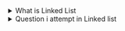 <details>
<summary>What is Linked List</summary>
<h4>A linked list is a linear data structure that consists of a series of nodes connected by references in Java. Each node contains data and a reference to the next node in the list.</h4>
<img width=full height="350vh" src="https://blogger.googleusercontent.com/img/b/R29vZ2xl/AVvXsEgK-8xjAUjLM0Xx-vHAXeYCEIUS9mwyoL0nidVGJLdmb_x5tI-2wE-K4ONNuEkRujxUviSeEd3lNxZtJzS5_ruq_xp7sMpfZh6M5m50cDJE-QLF0oOJR_ntd--1E2kHwTsUA8ub0RpXyaqlAPawaIGh_SLGqrCDPJn-VTU5WughA0Ptg3MiTl6RZLD5/w1200-h630-p-k-no-nu/singly%20linked%20list%20find%20nth%20node%20from%20last%20educative.png"> </img>
</details>

<details>
<summary>Question i attempt in Linked list </summary>
<hr>
<ul>
    <li> Delete the Middle Node of a Linked List --> <a target="_blank" href="https://leetcode.com/problems/delete-the-middle-node-of-a-linked-list"> LeetCode 2095 </a></li>
    <li> Remove Nth Node From End of List --> <a target="_blank" href="https://leetcode.com/problems/remove-nth-node-from-end-of-list"> LeetCode 19 </a></li>
    <li> Rotate List --> <a target="_blank" href="https://leetcode.com/problems/rotate-list/"> LeetCode 61 </a></li>
    <li> Add Two Numbers --> <a target="_blank" href="https://leetcode.com/problems/add-two-numbers"> LeetCode 2 </a></li>
    <li> Remove Duplicates from Sorted List --> <a target="_blank" href="https://www.codechef.com/practice/course/linked-lists/LINKLISTF/problems/PREP55"> Code Chef </a></li>
    <li> Split Linked List in Parts --> <a target="_blank" href="https://leetcode.com/problems/split-linked-list-in-parts"> LeetCode 725 </a></li>
    <li> Spiral Matrix IV --> <a target="_blank" href="https://leetcode.com/problems/spiral-matrix-iv/"> LeetCode 2326 </a></li>
    <li> Reverse Linked List --> <a target="_blank" href="https://leetcode.com/problems/reverse-linked-list/"> LeetCode 206 </a></li>
    <li> Insert Greatest Common Divisors in Linked List --> <a target="_blank" href="https://leetcode.com/problems/insert-greatest-common-divisors-in-linked-list/"> LeetCode 2807 </a></li>
    <li> Remove Duplicates from Sorted List II --> <a target="_blank" href="https://leetcode.com/problems/remove-duplicates-from-sorted-list-ii/"> LeetCode 82 </a></li>
    <li> Reverse Linked List II --> <a target="_blank" href="https://leetcode.com/problems/reverse-linked-list-ii/description/"> LeetCode 92 </a></li>
    
</ul>
</details>
